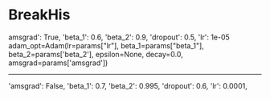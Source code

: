 # BreakHis
amsgrad': True, 'beta_1': 0.6, 'beta_2': 0.9, 'dropout': 0.5, 'lr': 1e-05
adam_opt=Adam(lr=params["lr"], beta_1=params["beta_1"], beta_2=params['beta_2'], epsilon=None, decay=0.0, amsgrad=params['amsgrad'])

*******************************************************************************************************************
'amsgrad': False, 'beta_1': 0.7, 'beta_2': 0.995, 'dropout': 0.6, 'lr': 0.0001,



